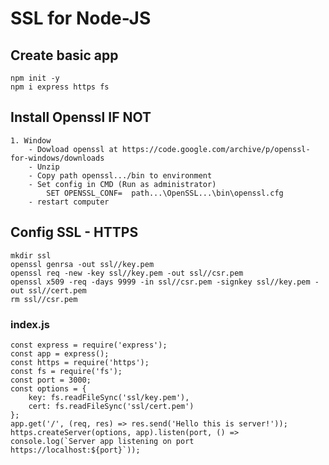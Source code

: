 ﻿# SSL for Node-JS
## Create basic app 
    npm init -y
    npm i express https fs
    
## Install Openssl IF NOT

    1. Window
        - Dowload openssl at https://code.google.com/archive/p/openssl-for-windows/downloads
        - Unzip
        - Copy path openssl.../bin to environment
        - Set config in CMD (Run as administrator)
            SET OPENSSL_CONF=  path...\OpenSSL...\bin\openssl.cfg
        - restart computer 
  
## Config SSL - HTTPS
    mkdir ssl
    openssl genrsa -out ssl//key.pem
    openssl req -new -key ssl//key.pem -out ssl//csr.pem
    openssl x509 -req -days 9999 -in ssl//csr.pem -signkey ssl//key.pem -out ssl//cert.pem
    rm ssl//csr.pem
    
### index.js
    const express = require('express');
    const app = express();
    const https = require('https');
    const fs = require('fs');
    const port = 3000;
    const options = {
        key: fs.readFileSync('ssl/key.pem'),
        cert: fs.readFileSync('ssl/cert.pem')
    };
    app.get('/', (req, res) => res.send('Hello this is server!'));
    https.createServer(options, app).listen(port, () => console.log(`Server app listening on port https://localhost:${port}`));

